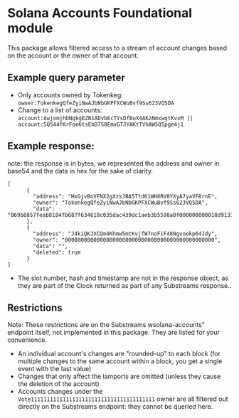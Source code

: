 # Solana Accounts Foundational module

This package allows filtered access to a stream of account changes based on the account or the owner of that account.

## Example query parameter

* Only accounts owned by Tokenkeg: `owner:TokenkegQfeZyiNwAJbNbGKPFXCWuBvf9Ss623VQ5DA`
* Change to a list of accounts: `account:AwjomjhbNqkgEZN1ADvbEcTYsDfBuX4AKzNmxwgtKvxM || account:5Q544fKrFoe6tsEbD7S8EmxGTJYAKtTVhAW5Q5pge4j1`

## Example response:

note: the response is in bytes, we represented the address and owner in base54 and the data in hex for the sake of clarity.

```
[
      {
        "address": "HxGjvBoVFNX2gXzsJBA5Ttd61WH8RV8YXyA7yaVF8rnE",
        "owner": "TokenkegQfeZyiNwAJbNbGKPFXCWuBvf9Ss623VQ5DA",
        "data": "069b8857feab8184fb687f634618c035dac439dc1aeb3b5598a0f000000000018d91334d84916c39"
      },
      {
        "address": "J4kiQKJXCQm4Khmw5mtKvjfW7noFiF48Ngvoekp64Jdy",
        "owner": "00000000000000000000000000000000000000000000000",
        "data": "",
        "deleted": true
      }
]
```

* The slot number, hash and timestamp are not in the response object, as they are part of the Clock returned as part of any Substreams response..

## Restrictions

Note: These restrictions are on the Substreams wsolana-accounts" endpoint itself, not implemented in this package. They are listed for your convenience.

* An individual account's changes are "rounded-up" to each block (for multiple changes to the same account within a block, you get a single event with the last value)
* Changes that only affect the lamports are omitted (unless they cause the deletion of the account)
* Accounts changes under the `Vote111111111111111111111111111111111111111` owner are all filtered out directly on the Substreams endpoint: they cannot be queried here.
